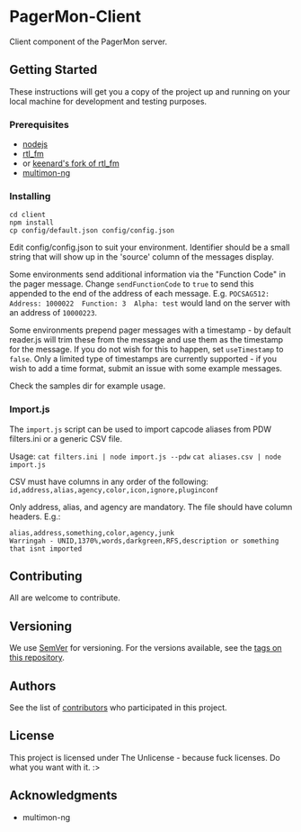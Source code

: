 # PagerMon-Client

Client component of the PagerMon server.

## Getting Started

These instructions will get you a copy of the project up and running on your local machine for development and testing purposes.

### Prerequisites

* [nodejs](https://nodejs.org/)
* [rtl_fm](https://github.com/osmocom/rtl-sdr)
* or [keenard's fork of rtl_fm](https://github.com/keenerd/rtl-sdr)
* [multimon-ng](https://github.com/EliasOenal/multimon-ng)

### Installing

```
cd client
npm install
cp config/default.json config/config.json
```

Edit config/config.json to suit your environment. Identifier should be a small string that will show up in the 'source' column of the messages display.

Some environments send additional information via the "Function Code" in the pager message. Change `sendFunctionCode` to `true` to send this appended to the end of the address of each message. E.g. `POCSAG512: Address: 1000022  Function: 3  Alpha: test` would land on the server with an address of `10000223`.

Some environments prepend pager messages with a timestamp - by default reader.js will trim these from the message and use them as the timestamp for the message. If you do not wish for this to happen, set `useTimestamp` to `false`. Only a limited type of timestamps are currently supported - if you wish to add a time format, submit an issue with some example messages.

Check the samples dir for example usage.

### Import.js

The `import.js` script can be used to import capcode aliases from PDW filters.ini or a generic CSV file.

Usage: 
    `cat filters.ini | node import.js --pdw`
    `cat aliases.csv | node import.js`

CSV must have columns in any order of the following: 
    `id,address,alias,agency,color,icon,ignore,pluginconf`

Only address, alias, and agency are mandatory. The file should have column headers. E.g.:

```
alias,address,something,color,agency,junk
Warringah - UNID,1370%,words,darkgreen,RFS,description or something that isnt imported
```


## Contributing

All are welcome to contribute.

## Versioning

We use [SemVer](http://semver.org/) for versioning. For the versions available, see the [tags on this repository](https://github.com/davidmckenzie/pagermon/tags). 

## Authors

See the list of [contributors](https://github.com/davidmckenzie/pagermon/contributors) who participated in this project.

## License

This project is licensed under The Unlicense - because fuck licenses. Do what you want with it. :>

## Acknowledgments

* multimon-ng
